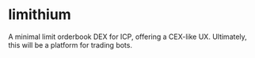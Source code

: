 # limithium
A minimal limit orderbook DEX for ICP, offering a CEX-like UX. Ultimately, this will be a platform for trading bots.
